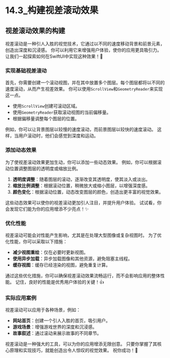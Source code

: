 ﻿# 14.3_构建视差滚动效果

## 视差滚动效果的构建

视差滚动是一种引人入胜的视觉技术，它通过以不同的速度移动背景和前景元素，创造出深度和沉浸感。 你可以利用它来增强用户体验，使你的应用更具吸引力。 让我们一起探索如何在SwiftUI中实现这种效果！🚀

### 实现基础视差滚动

首先，你需要创建一个滚动视图，并在其中放置多个图层。每个图层都将以不同的速度滚动，从而产生视差效果。 你可以使用`ScrollView`和`GeometryReader`来实现这一点。

*   使用`ScrollView`创建可滚动区域。
*   使用`GeometryReader`获取滚动视图的当前偏移量。
*   根据偏移量调整每个图层的位置。

例如，你可以让背景图层以较慢的速度滚动，而前景图层以较快的速度滚动。 这样，当用户滚动时，他们会感觉到深度和运动。

### 添加动态效果

为了使视差滚动效果更加生动，你可以添加一些动态效果。 例如，你可以根据滚动位置调整图层的透明度或缩放比例。

1.  **透明度调整**：随着图层的滚动，逐渐改变其透明度，使其淡入或淡出。
2.  **缩放比例调整**：根据滚动位置，稍微放大或缩小图层，以增强深度感。
3.  **颜色变化**：根据滚动位置，动态改变图层的颜色，创造出更丰富的视觉效果。

这些动态效果可以使你的视差滚动更加引人注目，并提升用户体验。 试试看，你会发现它们能为你的应用增添不少亮点！✨

### 优化性能

视差滚动可能会对性能产生影响，尤其是在处理大型图像或复杂视图时。 为了优化性能，你可以采取以下措施：

*   **减少视图重绘**：仅在必要时更新视图。
*   **使用异步加载**：异步加载图像和其他资源，避免阻塞主线程。
*   **缓存视图**：缓存已经渲染的视图，避免重复计算。

通过这些优化措施，你可以确保视差滚动效果流畅运行，而不会影响应用的整体性能。 记住，良好的性能是优秀用户体验的关键！👍

### 实际应用案例

视差滚动可以应用于各种场景，例如：

*   **网站首页**：创建一个引人入胜的首页，吸引用户。
*   **游戏场景**：增强游戏世界的深度和沉浸感。
*   **故事叙述**：通过滚动来展示故事的不同章节。

视差滚动是一种强大的工具，可以为你的应用增添无限创意。 只要你掌握了其核心原理和实现技巧，就能创造出令人惊叹的视觉效果。 祝你成功！🎉


